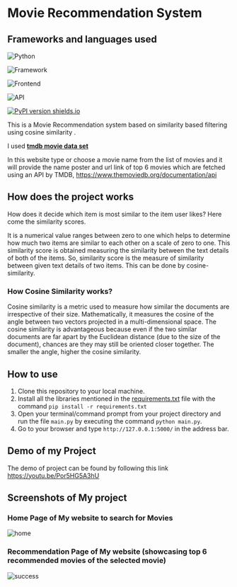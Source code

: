 
# Movie Recommendation System
  ## Frameworks and languages used 

![Python](https://img.shields.io/badge/Python-3.8-FFD59E)

![Framework](https://img.shields.io/badge/Framework-Flask-646FD4)

![Frontend](https://img.shields.io/badge/Frontend-HTML/CSS/JS-B7E5DD)

![API](https://img.shields.io/badge/API-TMDB-7D1E6A)

[![PyPI version shields.io](https://img.shields.io/pypi/v/trains-jupyter-plugin.svg)](https://img.shields.io/pypi/v/trains-jupyter-plugin.svg)

This is a Movie Recommendation system based on similarity based filtering using cosine similarity .

I used **[tmdb movie data set](https://www.kaggle.com/datasets/tmdb/tmdb-movie-metadata)** 

In this website type or choose a movie name from the list of movies and it will provide the name poster and url link of top 6 movies which are fetched using an API by TMDB, https://www.themoviedb.org/documentation/api

## How does the project works 

   How does it decide which item is most similar to the item user likes? Here come the similarity scores.
   
   It is a numerical value ranges between zero to one which helps to determine how much two items are similar to each other on a scale of zero to one. This similarity score is obtained measuring the similarity between the text details of both of the items. So, similarity score is the measure of similarity between given text details of two items. This can be done by cosine-similarity.

   ### How Cosine Similarity works?
  Cosine similarity is a metric used to measure how similar the documents are irrespective of their size. Mathematically, it measures the cosine of the angle between two vectors projected in a multi-dimensional space. The cosine similarity is advantageous because even if the two similar documents are far apart by the Euclidean distance (due to the size of the document), chances are they may still be oriented closer together. The smaller the angle, higher the cosine similarity.

## How to use

1. Clone this repository to your local machine.
2. Install all the libraries mentioned in the [requirements.txt](https://github.com/kishan0725/Movie-Recommendation-System-with-Sentiment-Analysis/blob/master/requirements.txt) file with the command `pip install -r requirements.txt`
4. Open your terminal/command prompt from your project directory and run the file `main.py` by executing the command `python main.py`.
5. Go to your browser and type `http://127.0.0.1:5000/` in the address bar.

## Demo of my Project

The demo of project can be found by following this link https://youtu.be/Por5HG5A3hU
## Screenshots of My project

### Home Page of My website to search for Movies
![home](https://user-images.githubusercontent.com/89626174/170729941-2fcc6098-c1a7-4f66-895e-4902083e1605.jpg)

### Recommendation Page of My website (showcasing top 6 recommended movies of the selected movie)
![success](https://user-images.githubusercontent.com/89626174/170729955-c646a7b5-699c-4897-aa7c-c484da30f5a4.jpg)
